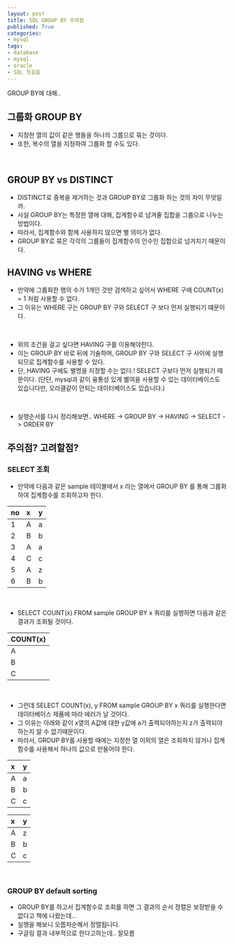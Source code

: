 ```yaml
---
layout: post
title: SQL GROUP BY 주의점
published: True
categories: 
- mysql
tags:
- database
- mysql
- oracle
- SQL 첫걸음
---
```


GROUP BY에 대해..

## 그룹화 GROUP BY 
* 지정한 열의 값이 같은 행들을 하나의 그룹으로 묶는 것이다.
* 또한, 복수의 열을 지정하여 그룹화 할 수도 있다.
<br/>

## GROUP BY vs DISTINCT
* DISTINCT로 중복을 제거하는 것과 GROUP BY로 그룹화 하는 것의 차이 무엇일까.
* 사실 GROUP BY는 특정한 열에 대해, 집계함수로 넘겨줄 집합을 그룹으로 나누는 방법이다.
* 따라서, 집계함수와 함께 사용하지 않으면 별 의미가 없다.
* GROUP BY로 묶은 각각의 그룹들이 집계함수의 인수인 집합으로 넘겨지기 때문이다.

## HAVING vs WHERE
* 만약에 그룹화한 행의 수가 1개인 것만 검색하고 싶어서 WHERE 구에 COUNT(x) = 1 처럼 사용할 수 없다.
* 그 이유는 WHERE 구는 GROUP BY 구와  SELECT 구 보다 먼저 실행되기 떄문이다.
<br/>

* 위의 조건을 걸고 싶다면 HAVING 구를 이용해야한다.
* 이는 GROUP BY 바로 뒤에 기술하며, GROUP BY 구와 SELECT 구 사이에 실행되므로 집계함수를 사용할 수 있다.
* 단, HAVING 구에도 별명을 지정할 수는 없다.! SELECT 구보다 먼저 실행되기 때문이다. (단단, mysql과 같이 융통성 있게 볆여을 사용할 수 있는 데이터베이스도 있습니다만, 오라클같이 안되는 데이터베이스도 있습니다.)

<br/>

* 실행순서를 다시 정리해보면..
WHERE -> GROUP BY -> HAVING -> SELECT -> ORDER BY

## 주의점? 고려할점?
### SELECT 조회
* 만약에 다음과 같은 sample 테이블에서 x 라는 열에서 GROUP BY 를 통해 그룹화하여 집계함수를 조회하고자 한다.  

| no        | x         | y         |
| :-------- | :-------- | :-------- |
| 1         | A         | a         |
| 2         | B         | b         |
| 3         | A         | a         |
| 4         | C         | c         |
| 5         | A         | z         |
| 6         | B         | b         |

<br/>

* SELECT COUNT(x) FROM sample GROUP BY x 쿼리를 실행하면 다음과 같은 결과가 조회될 것이다.

| COUNT(x)  | 
| :-------- |
| A         |
| B         |
| C         |

<br/>

* 그런데 SELECT COUNT(x), y FROM sample GROUP BY x 쿼리를 실행한다면 데이터베이스 제품에 따라 에러가 날 것이다.
* 그 이유는 아래와 같이 x열의 A값에 대한 y값에 a가 출력되야하는지 z가 출력되야하는지 알 수 없기때문이다.
* 따라서, GROUP BY를 사용할 때에는 지정한 열 이외의 열은 조회하지 않거나 집계함수를 사용해서 하나의 값으로 만들어야 한다.

| x         | y         |
| :-------- | :-------- |
| A         | a         |
| B         | b         |
| C         | c         |

| x         | y         |
| :-------- | :-------- |
| A         | z         |
| B         | b         |
| C         | c         |

<br/>

### GROUP BY default sorting
* GROUP BY를 하고서 집계함수로 조회를 하면 그 결과의 순서 정렬은 보장받을 수 없다고 책에 나왔는데...
* 실행을 해보니 오름차순해서 정렬됩니다.
* 구글링 결과 내부적으로 한다고하는데.. 잘모름














